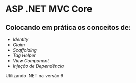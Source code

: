 # ASP .NET MVC Core
## Colocando em prática os conceitos de:
- _Identity_
- _Claim_
- _Scaffolding_
- _Tag Helper_
- _View Component_
- _Injeção de Dependência_

Utilizando .NET na versão 6
